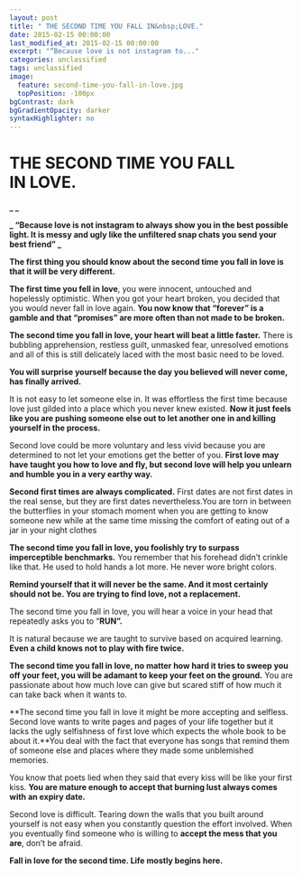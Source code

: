 ```yaml
---
layout: post
title: " THE SECOND TIME YOU FALL IN&nbsp;LOVE."
date: 2015-02-15 00:00:00
last_modified_at: 2015-02-15 00:00:00
excerpt: "“Because love is not instagram to..." 
categories: unclassified
tags: unclassified
image: 
  feature: second-time-you-fall-in-love.jpg  
  topPosition: -100px
bgContrast: dark
bgGradientOpacity: darker
syntaxHighlighter: no
---
```

# THE SECOND TIME YOU FALL IN&nbsp;LOVE.

				

			



						


		


			



		


**_
_**

**_
“Because love is not instagram to always show you in the best possible light. It is messy and ugly like the unfiltered snap chats you send your best friend”
_**

**The first thing you should know about the second time you fall in love is that it will be very different.** 

**The first time you fell in love**, you were innocent, untouched and hopelessly optimistic. When you got your heart broken, you decided that you would never fall in love again. **You now know that “forever” is a gamble and that “promises” are more often than not made to be broken.**

**The second time you fall in love, your heart will beat a little faster.** There is bubbling apprehension, restless guilt, unmasked fear, unresolved emotions and all of this is still delicately laced with the most basic need to be loved.

**You will surprise yourself because the day you believed will never come, has finally arrived.** 

It is not easy to let someone else in. It was effortless the first time because love just gilded into a place which you never knew existed. **Now it just feels like you are pushing someone else out to let another one in and killing yourself in the process.**

Second love could be more voluntary and less vivid because you are determined to not let your emotions get the better of you. **First love may have taught you how to love and fly, but second love will help you unlearn and humble you in a very earthy way.** 

**Second first times are always complicated.** First dates are not first dates in the real sense, but they are first dates nevertheless.You are torn in between the butterflies in your stomach moment when you are getting to know someone new while at the same time missing the comfort of eating out of a jar in your night clothes

**The second time you fall in love, you foolishly try to surpass imperceptible benchmarks.** You remember that his forehead didn’t crinkle like that. He used to hold hands a lot more. He never wore bright colors.

**Remind yourself that it will never be the same. And it most certainly should not be. You are trying to find love, not a replacement.** 

The second time you fall in love, you will hear a voice in your head that repeatedly asks you to “**RUN”.**

It is natural because we are taught to survive based on acquired learning. **Even a child knows not to play with fire twice.** 

**The second time you fall in love, no matter how hard it tries to sweep you off your feet, you will be adamant to keep your feet on the ground.** You are passionate about how much love can give but scared stiff of how much it can take back when it wants to.

**The second time you fall in love it might be more accepting and selfless. Second love wants to write pages and pages of your life together but it lacks the ugly selfishness of first love which expects the whole book to be about it.**You deal with the fact that everyone has songs that remind them of someone else and places where they made some unblemished memories.

You know that poets lied when they said that every kiss will be like your first kiss. **You are mature enough to accept that burning lust always comes with an expiry date.** 

Second love is difficult. Tearing down the walls that you built around yourself is not easy when you constantly question the effort involved. When you eventually find someone who is willing to **accept the mess that you are**, don’t be afraid.

**Fall in love for the second time. Life mostly begins here.** 

					

			

				
